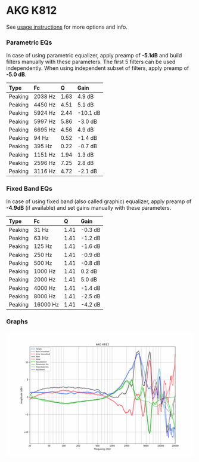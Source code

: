 # AKG K812
See [usage instructions](https://github.com/jaakkopasanen/AutoEq#usage) for more options and info.

### Parametric EQs
In case of using parametric equalizer, apply preamp of **-5.1dB** and build filters manually
with these parameters. The first 5 filters can be used independently.
When using independent subset of filters, apply preamp of **-5.0 dB**.

| Type    | Fc      |    Q | Gain     |
|:--------|:--------|:-----|:---------|
| Peaking | 2038 Hz | 1.63 | 4.9 dB   |
| Peaking | 4450 Hz | 4.51 | 5.1 dB   |
| Peaking | 5924 Hz | 2.44 | -10.1 dB |
| Peaking | 5997 Hz | 5.86 | -3.0 dB  |
| Peaking | 6695 Hz | 4.56 | 4.9 dB   |
| Peaking | 94 Hz   | 0.52 | -1.4 dB  |
| Peaking | 395 Hz  | 0.22 | -0.7 dB  |
| Peaking | 1151 Hz | 1.94 | 1.3 dB   |
| Peaking | 2596 Hz | 7.25 | 2.8 dB   |
| Peaking | 3116 Hz | 4.72 | -2.1 dB  |

### Fixed Band EQs
In case of using fixed band (also called graphic) equalizer, apply preamp of **-4.9dB**
(if available) and set gains manually with these parameters.

| Type    | Fc       |    Q | Gain    |
|:--------|:---------|:-----|:--------|
| Peaking | 31 Hz    | 1.41 | -0.3 dB |
| Peaking | 63 Hz    | 1.41 | -1.2 dB |
| Peaking | 125 Hz   | 1.41 | -1.6 dB |
| Peaking | 250 Hz   | 1.41 | -0.9 dB |
| Peaking | 500 Hz   | 1.41 | -0.8 dB |
| Peaking | 1000 Hz  | 1.41 | 0.2 dB  |
| Peaking | 2000 Hz  | 1.41 | 5.0 dB  |
| Peaking | 4000 Hz  | 1.41 | -1.4 dB |
| Peaking | 8000 Hz  | 1.41 | -2.5 dB |
| Peaking | 16000 Hz | 1.41 | -4.2 dB |

### Graphs
![](./AKG%20K812.png)
